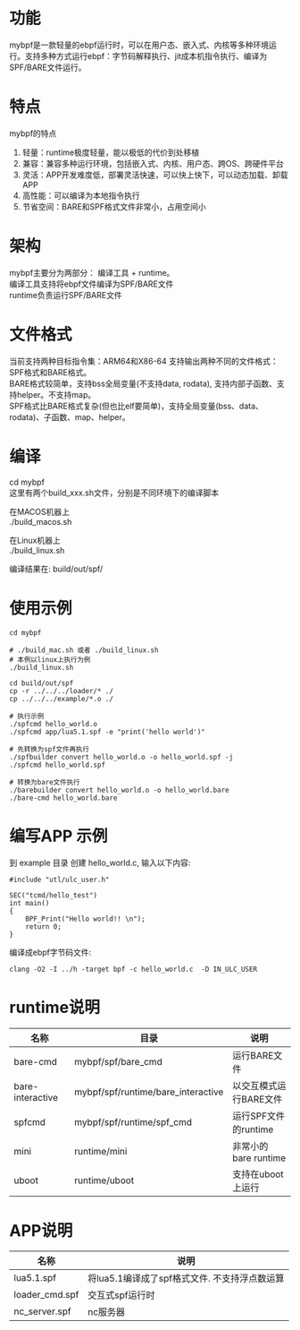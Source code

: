 # 功能
mybpf是一款轻量的ebpf运行时，可以在用户态、嵌入式、内核等多种环境运行。支持多种方式运行ebpf：字节码解释执行、jit成本机指令执行、编译为SPF/BARE文件运行。  

# 特点
mybpf的特点  
  1. 轻量：runtime极度轻量，能以极低的代价到处移植  
  2. 兼容：兼容多种运行环境，包括嵌入式、内核、用户态、跨OS、跨硬件平台  
  3. 灵活：APP开发难度低，部署灵活快速，可以快上快下，可以动态加载、卸载APP  
  4. 高性能：可以编译为本地指令执行  
  5. 节省空间：BARE和SPF格式文件非常小，占用空间小  

# 架构
mybpf主要分为两部分： 编译工具 + runtime。  
编译工具支持将ebpf文件编译为SPF/BARE文件  
runtime负责运行SPF/BARE文件  

# 文件格式
当前支持两种目标指令集：ARM64和X86-64
支持输出两种不同的文件格式：SPF格式和BARE格式。  
BARE格式较简单，支持bss全局变量(不支持data, rodata),  支持内部子函数、支持helper。不支持map。  
SPF格式比BARE格式复杂(但也比elf要简单)，支持全局变量(bss、data、rodata)、子函数、map、helper。  

# 编译
cd mybpf  
这里有两个build_xxx.sh文件，分别是不同环境下的编译脚本  

在MACOS机器上  
./build_macos.sh  

在Linux机器上  
./build_linux.sh  

编译结果在: build/out/spf/  

# 使用示例
```
cd mybpf

# ./build_mac.sh 或者 ./build_linux.sh
# 本例以linux上执行为例
./build_linux.sh

cd build/out/spf
cp -r ../../../loader/* ./
cp ../../../example/*.o ./

# 执行示例
./spfcmd hello_world.o
./spfcmd app/lua5.1.spf -e "print('hello world')"

# 先转换为spf文件再执行
./spfbuilder convert hello_world.o -o hello_world.spf -j
./spfcmd hello_world.spf

# 转换为bare文件执行
./barebuilder convert hello_world.o -o hello_world.bare
./bare-cmd hello_world.bare
```

# 编写APP 示例
到 example 目录
创建 hello_world.c, 输入以下内容:  
```
#include "utl/ulc_user.h"

SEC("tcmd/hello_test")
int main()
{
    BPF_Print("Hello world!! \n");
    return 0;
}
```

编译成ebpf字节码文件:  
```
clang -O2 -I ../h -target bpf -c hello_world.c  -D IN_ULC_USER  
```

# runtime说明
| 名称  | 目录 | 说明 |
| --- | --- | --- |
| bare-cmd | mybpf/spf/bare_cmd | 运行BARE文件 |
| bare-interactive | mybpf/spf/runtime/bare_interactive | 以交互模式运行BARE文件 |
| spfcmd | mybpf/spf/runtime/spf_cmd | 运行SPF文件的runtime |
| mini | runtime/mini | 非常小的bare runtime |
| uboot | runtime/uboot | 支持在uboot上运行 |

# APP说明
| 名称 | 说明 |
| --- | --- |
| lua5.1.spf | 将lua5.1编译成了spf格式文件. 不支持浮点数运算 |
| loader_cmd.spf | 交互式spf运行时 |
| nc_server.spf | nc服务器 |

